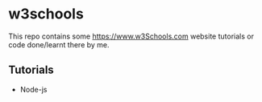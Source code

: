 # w3schools

This repo contains some https://www.w3Schools.com website tutorials or code done/learnt there by me.

## Tutorials
* Node-js
